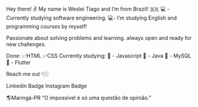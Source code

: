 Hey there! ✌
My name is Weslei Tiago and I’m from Brazil! 🇧🇷
💻 - Currently studying software engineering.
💻- I’m studying English and programming courses by myself!

Passionate about solving problems and learning. always open and ready for new challenges.

Done:
✅HTML
✅CSS
Currently studying:
📍 - Javascript
📍 - Java
📍 - MySQL
📍 - Flutter

Reach me out 👇🏼

Linkedin Badge Instagram Badge

🌎Maringá-PR
“O impossível é só uma questão de opinião.”
